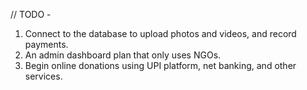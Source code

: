 // TODO -

1. Connect to the database to upload photos and videos, and record payments.
2. An admin dashboard plan that only uses NGOs.
3. Begin online donations using UPI platform, net banking, and other services.
